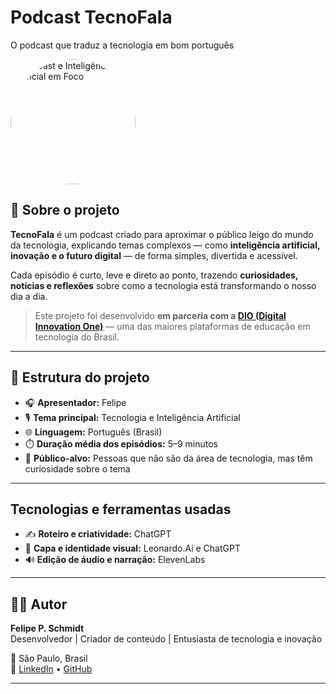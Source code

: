 # Podcast TecnoFala  
O podcast que traduz a tecnologia em bom português

<img 
  src="https://github.com/user-attachments/assets/56ac67da-c55a-4f61-b58c-16a7b4c4950d" 
  alt="Podcast e Inteligência Artificial em Foco"
  width="200" 
  height="200" 
  style="border-radius: 50%; object-fit: cover;"
/>

## 🚀 Sobre o projeto

**TecnoFala** é um podcast criado para aproximar o público leigo do mundo da tecnologia, explicando temas complexos — como **inteligência artificial, inovação e o futuro digital** — de forma simples, divertida e acessível.

Cada episódio é curto, leve e direto ao ponto, trazendo **curiosidades, notícias e reflexões** sobre como a tecnologia está transformando o nosso dia a dia.

> Este projeto foi desenvolvido **em parceria com a [DIO (Digital Innovation One)](https://www.dio.me)** — uma das maiores plataformas de educação em tecnologia do Brasil.
---

## 🧩 Estrutura do projeto

- 🎧 **Apresentador:** Felipe  
- 🎙️ **Tema principal:** Tecnologia e Inteligência Artificial  
- 🌐 **Linguagem:** Português (Brasil)  
- ⏱️ **Duração média dos episódios:** 5–9 minutos  
- 🧠 **Público-alvo:** Pessoas que não são da área de tecnologia, mas têm curiosidade sobre o tema
---

##  Tecnologias e ferramentas usadas

- ✍️ **Roteiro e criatividade:** ChatGPT 
- 🎨 **Capa e identidade visual:** Leonardo.Ai e ChatGPT  
- 🔊 **Edição de áudio e narração:** ElevenLabs
---
## 🧑‍💻 Autor

**Felipe P. Schmidt**  
Desenvolvedor | Criador de conteúdo | Entusiasta de tecnologia e inovação  

📍 São Paulo, Brasil  
🔗 [LinkedIn](https://www.linkedin.com/in/felipe-schmidt01/) • [GitHub](https://github.com/Felipe-Schmidt)

---
